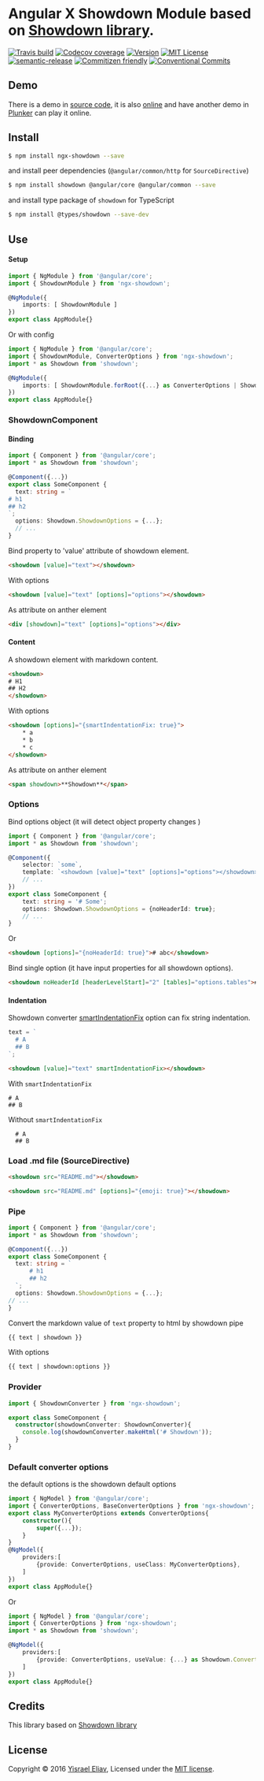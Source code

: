 # Angular X Showdown Module based on [Showdown library](https://github.com/showdownjs/showdown).
[![Travis build](https://travis-ci.org/yisraelx/ngx-showdown.svg?branch=master)](https://travis-ci.org/yisraelx/ngx-showdown)
[![Codecov coverage](https://codecov.io/github/yisraelx/ngx-showdown/coverage.svg?branch=master)](https://codecov.io/github/yisraelx/ngx-showdown)
[![Version](https://img.shields.io/npm/v/ngx-showdown.svg)](https://www.npmjs.com/package/ngx-showdown)
[![MIT License](https://img.shields.io/npm/l/ngx-showdown.svg)](https://github.com/yisraelx/ngx-showdown/blob/master/LICENSE)
[![semantic-release](https://img.shields.io/badge/%20%20%F0%9F%93%A6%F0%9F%9A%80-semantic--release-e10079.svg)](https://github.com/semantic-release/semantic-release)
[![Commitizen friendly](https://img.shields.io/badge/commitizen-friendly-brightgreen.svg)](http://commitizen.github.io/cz-cli/)
[![Conventional Commits](https://img.shields.io/badge/Conventional%20Commits-1.0.0-yellow.svg)](https://conventionalcommits.org)

## Demo
There is a demo in [source code](https://github.com/yisraelx/ngx-showdown/blob/master/demo), it is also [online](http://yisraelx.github.io/ngx-showdown) and have another demo in [Plunker](https://plnkr.co/edit/0j8d9w) can play it online.

## Install
```bash
$ npm install ngx-showdown --save
```
and install peer dependencies (`@angular/common/http` for `SourceDirective`)
```bash
$ npm install showdown @angular/core @angular/common --save
```
and install type package of `showdown` for TypeScript 
```bash
$ npm install @types/showdown --save-dev
```

## Use
#### Setup
```typescript
import { NgModule } from '@angular/core';
import { ShowdownModule } from 'ngx-showdown';

@NgModule({
    imports: [ ShowdownModule ]
})
export class AppModule{}
```
Or with config
```typescript
import { NgModule } from '@angular/core';
import { ShowdownModule, ConverterOptions } from 'ngx-showdown';
import * as Showdown from 'showdown';

@NgModule({
    imports: [ ShowdownModule.forRoot({...} as ConverterOptions | Showdown.ConverterOptions) ]
})
export class AppModule{}
```
### ShowdownComponent
#### Binding
```typescript
import { Component } from '@angular/core';
import * as Showdown from 'showdown';

@Component({...})
export class SomeComponent {
  text: string = `
# h1
## h2
`;
  options: Showdown.ShowdownOptions = {...};
  // ...
}
```
Bind property to 'value' attribute of showdown element.
```html
<showdown [value]="text"></showdown>
```
With options
```html
<showdown [value]="text" [options]="options"></showdown>
```
As attribute on anther element 
```html
<div [showdown]="text" [options]="options"></div>
```

#### Content
A showdown element with markdown content.  
```html
<showdown>
# H1
## H2
</showdown>
```
With options
```html
<showdown [options]="{smartIndentationFix: true}">
    * a
    * b
    * c
</showdown>
```
As attribute on anther element 
```html
<span showdown>**Showdown**</span>
```

### Options
 Bind options object (it will detect object property changes )
```typescript
import { Component } from '@angular/core';
import * as Showdown from 'showdown';

@Component({
    selector: `some`,
    template: `<showdown [value]="text" [options]="options"></showdown>`,
    // ...
})
export class SomeComponent {
    text: string = '# Some';
    options: Showdown.ShowdownOptions = {noHeaderId: true};
    // ...
}
```
Or
```html
<showdown [options]="{noHeaderId: true}"># abc</showdown>
```
Bind single option (it have input properties for all showdown options).
```html
<showdown noHeaderId [headerLevelStart]="2" [tables]="options.tables"># abc</showdown>
```

#### Indentation

Showdown converter [smartIndentationFix](https://github.com/showdownjs/showdown/wiki/Showdown-options#smartindentationfix) option can fix string indentation. 
```typescript
text = `
  # A
  ## B
`;
```
```html
<showdown [value]="text" smartIndentationFix></showdown>
```
With `smartIndentationFix`
```
# A
## B
```
Without `smartIndentationFix`
```
  # A
  ## B
```

### Load .md file (SourceDirective)
```html
<showdown src="README.md"></showdown>
```
```html
<showdown src="README.md" [options]="{emoji: true}"></showdown>
```

### Pipe
```typescript
import { Component } from '@angular/core';
import * as Showdown from 'showdown';

@Component({...})
export class SomeComponent {
  text: string = `
      # h1
      ## h2
  `;
  options: Showdown.ShowdownOptions = {...};
// ...
}
```
Convert the markdown value of `text` property to html by showdown pipe 
```html
{{ text | showdown }}
```
With options
```html
{{ text | showdown:options }}
```

### Provider

```typescript
import { ShowdownConverter } from 'ngx-showdown';

export class SomeComponent {
  constructor(showdownConverter: ShowdownConverter){
    console.log(showdownConverter.makeHtml('# Showdown'));
  }
}
```

### Default converter options 
the default options is the showdown default options
```typescript
import { NgModel } from '@angular/core';
import { ConverterOptions, BaseConverterOptions } from 'ngx-showdown';
export class MyConverterOptions extends ConverterOptions{
    constructor(){
        super({...});
    }
}
@NgModel({
    providers:[
        {provide: ConverterOptions, useClass: MyConverterOptions},
    ]
})
export class AppModule{}
```
Or
```typescript
import { NgModel } from '@angular/core';
import { ConverterOptions } from 'ngx-showdown';
import * as Showdown from 'showdown';

@NgModel({
    providers:[
        {provide: ConverterOptions, useValue: {...} as Showdown.ConverterOptions | ConverterOptions},
    ]
})
export class AppModule{}
```

## Credits
This library based on [Showdown library](https://github.com/showdownjs/showdown)

## License
Copyright © 2016 [Yisrael Eliav](https://github.com/yisraelx),
Licensed under the [MIT license](https://github.com/yisraelx/ngx-showdown/blob/master/LICENSE).
